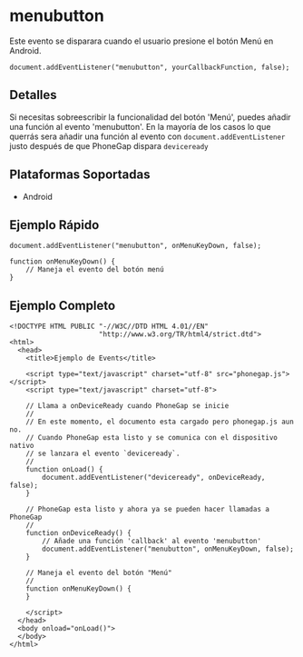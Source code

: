 menubutton
===========

Este evento se disparara cuando el usuario presione el botón Menú en Android.

    document.addEventListener("menubutton", yourCallbackFunction, false);

Detalles
--------

Si necesitas sobreescribir la funcionalidad del botón 'Menú', puedes añadir una función al evento 'menubutton'.
En la mayoría de los casos lo que querrás sera añadir una función al evento con `document.addEventListener` justo después de que PhoneGap dispara `deviceready`

Plataformas Soportadas
----------------------

- Android

Ejemplo Rápido
--------------

    document.addEventListener("menubutton", onMenuKeyDown, false);

    function onMenuKeyDown() {
        // Maneja el evento del botón menú
    }

Ejemplo Completo
------------

    <!DOCTYPE HTML PUBLIC "-//W3C//DTD HTML 4.01//EN"
                          "http://www.w3.org/TR/html4/strict.dtd">
    <html>
      <head>
        <title>Ejemplo de Events</title>

        <script type="text/javascript" charset="utf-8" src="phonegap.js"></script>
        <script type="text/javascript" charset="utf-8">

        // Llama a onDeviceReady cuando PhoneGap se inicie
        //
        // En este momento, el documento esta cargado pero phonegap.js aun no.
        // Cuando PhoneGap esta listo y se comunica con el dispositivo nativo
        // se lanzara el evento `deviceready`.
        // 
        function onLoad() {
            document.addEventListener("deviceready", onDeviceReady, false);
        }

        // PhoneGap esta listo y ahora ya se pueden hacer llamadas a PhoneGap
        //
        function onDeviceReady() {
            // Añade una función 'callback' al evento 'menubutton'
            document.addEventListener("menubutton", onMenuKeyDown, false);
        }
        
        // Maneja el evento del botón "Menú"
        //
        function onMenuKeyDown() {
        }

        </script>
      </head>
      <body onload="onLoad()">
      </body>
    </html>
